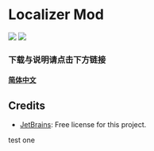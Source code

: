 # Localizer Mod

![](https://github.com/chi-rei-den/Localizer/workflows/Mod%20Build/badge.svg)
![](https://github.com/chi-rei-den/Localizer/workflows/Unit%20Test/badge.svg)

### 下载与说明请点击下方链接

#### [简体中文](https://github.com/chi-rei-den/Localizer/wiki/%E7%AE%80%E4%BD%93%E4%B8%AD%E6%96%87)

## Credits

* [JetBrains](https://www.jetbrains.com/): Free license for this project.

test one
